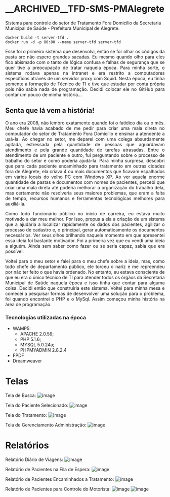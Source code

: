 # __ARCHIVED__TFD-SMS-PMAlegrete

Sistema para controle do setor de Tratamento Fora Domicílio da Secretaria Municipal de Saúde - Prefeitura Municipal de Alegrete.

```
docker build -t server-tfd . 
docker run -d -p 80:80 --name server-tfd server-tfd
```

<p align="justify">     Esse foi o primeiro sistema que desenvolvi, então se for olhar os códigos da pasta src não espere grandes sacadas. Eu mesmo quando olho para eles fico abismado com o tanto de lógica confusa e falhas de segurança que se quer tive a preocupação de tratar naquela época. Para minha sorte, o sistema rodava apenas na intranet e era restrito a computadores específicos através de um servidor proxy com Squid. Nesta época, eu tinha somente a formação de Técnico de TI e tive que estudar por conta própria pois não sabia nada de programação. Decidi colocar ele no GitHub para contar um pouco de minha história...</p>


## Senta que lá vem a história!

<p align="justify">  O ano era 2008, não lembro exatamente quando foi o fatídico dia ou o mês. Meu chefe havia acabado de me pedir para criar uma mala direta no computador do setor de Tratamento Fora Domicílio e ensinar a atendente a usá-la. Ao chegar no setor, me deparei com uma colega absurdamente agitada, estressada pela quantidade de pessoas que aguardavam atendimento e pela grande quantidade de tarefas atrasadas. Entre o atendimento de um paciente e outro, fui perguntando sobre o processo de trabalho do setor e como poderia ajudá-la. Para minha surpresa, descobri que para cada paciente encaminhado para tratamento em outras cidades fora de Alegrete, ela criava 4 ou mais documentos que ficavam espalhados em vários locais do velho PC com Windows XP. Ao ver aquela enorme quantidade de pastas e documentos com nomes de pacientes, percebi que criar uma mala direta até poderia melhorar a organização do trabalho dela, mas certamente não resolveria seus maiores problemas, que eram a falta de tempo, recursos humanos e ferramentas tecnológicas melhores para auxiliá-la.</p>

<p align="justify">  Como todo funcionário público no início de carreira, eu estava muito motivado a dar meu melhor. Por isso, propus a ela a criação de um sistema que a ajudaria a localizar rapidamente os dados dos pacientes, agilizar o processo de cadastro e, o principal, gerar automaticamente os documentos necessários. Ver seus olhos brilhando naquele momento em que apresentei essa ideia foi bastante motivador. Foi a primeira vez que eu vendi uma ideia a alguém. Ainda sem saber como fazer ou se seria capaz, sabia que era possível.</p>

<p align="justify">  Voltei para o meu setor e falei para o meu chefe sobre a ideia, mas, como todo chefe de departamento público, ele torceu o nariz e me repreendeu por não ter feito o que havia ordenado. No entanto, eu estava consciente de que eu era o único técnico de TI para atender todos os órgãos da Secretaria Municipal de Saúde naquela época e isso tinha que contar para alguma coisa. Decidi então que construiria este sistema. Voltei para minha mesa e comecei a pesquisar formas de desenvolver uma solução para o problema, foi quando encontrei o PHP e o MySql. Assim começou minha história na área de programação.
</p>

### Tecnologias utilizadas na época

- WAMP5:
  - APACHE 2.0.59;
  - PHP 5.1.6;
  - MYSQL 5.0.24a;
  - PHPMYADMIN 2.8.2.4
- FPDF
- Dreamweaver

# Telas

Tela de Busca:
![image](https://github.com/regis-amaral/__ARCHIVED__TFD-SMS-PMAlegrete/assets/118540708/0ffaa9b8-107a-444f-98e4-e3ead5b9242e)

Tela do Paciente Selecionado:
![image](https://github.com/regis-amaral/__ARCHIVED__TFD-SMS-PMAlegrete/assets/118540708/c37a25df-7664-4c63-8990-f55b00c5b7f2)

Tela do Tratamento:
![image](https://github.com/regis-amaral/__ARCHIVED__TFD-SMS-PMAlegrete/assets/118540708/5ede761f-4cbe-422a-87e8-e60a4503e2c5)

Tela de Gerenciamento Administração:
![image](https://github.com/regis-amaral/__ARCHIVED__TFD-SMS-PMAlegrete/assets/118540708/c5344419-a7c1-47ee-88cd-3e0d61e3254f)



# Relatórios

Relatório Diário de Viagens:
![image](https://github.com/regis-amaral/__ARCHIVED__TFD-SMS-PMAlegrete/assets/118540708/5a1d4630-78c3-4398-9c54-02ec922fc5fd)

Relatório de Pacientes na Fila de Espera:
![image](https://github.com/regis-amaral/__ARCHIVED__TFD-SMS-PMAlegrete/assets/118540708/ec59cbf2-ffe0-47de-ab7c-cb270b36dcec)

Relatório de Pacientes Encaminhados a Tratamento:
![image](https://github.com/regis-amaral/__ARCHIVED__TFD-SMS-PMAlegrete/assets/118540708/0fc17815-86e5-4ccf-a50d-f64a1595c8a3)

Relatório de Pacientes para Controle do Motorista:
![image](https://github.com/regis-amaral/__ARCHIVED__TFD-SMS-PMAlegrete/assets/118540708/48be20ca-f3a4-43cc-b11c-1beb081f9a15)
![image](https://github.com/regis-amaral/__ARCHIVED__TFD-SMS-PMAlegrete/assets/118540708/5abaf310-ea71-476b-ad36-1f3705229a1f)


